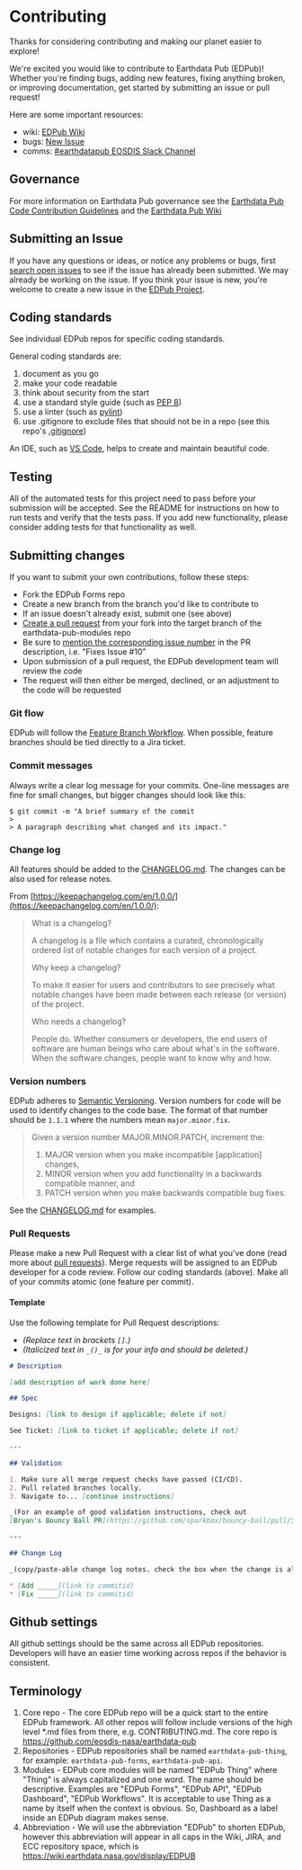 # Contributing

Thanks for considering contributing and making our planet easier to explore!

We're excited you would like to contribute to Earthdata Pub (EDPub)! Whether you're
finding bugs, adding new features, fixing anything broken, or improving documentation,
get started by submitting an issue or pull request!

Here are some important resources:

- wiki: [EDPub Wiki](https://wiki.earthdata.nasa.gov/display/EDPUB)
- bugs: [New Issue](https://bugs.earthdata.nasa.gov/secure/RapidBoard.jspa?rapidView=911&projectKey=EDPUB&view=planning.nodetail&issueLimit=100)
- comms: [#earthdatapub EOSDIS Slack Channel](https://eosdis.slack.com/archives/CBPQF3Y5T)

## Governance

For more information on Earthdata Pub governance see the
[Earthdata Pub Code Contribution Guidelines](https://wiki.earthdata.nasa.gov/display/EDPUB/Governance)
and the [Earthdata Pub Wiki](https://wiki.earthdata.nasa.gov/display/EDPUB/Earthdata+Pub+Home)

## Submitting an Issue

If you have any questions or ideas, or notice any problems or bugs, first
[search open issues](https://bugs.earthdata.nasa.gov/issues/?jql=project%20%3D%20EDPUB)
to see if the issue has already been submitted. We may already be working on the
issue. If you think your issue is new, you're welcome to create a new issue in
the [EDPub Project](https://bugs.earthdata.nasa.gov/projects/EDPUB/issues).

## Coding standards

See individual EDPub repos for specific coding standards.

General coding standards are:

1. document as you go
2. make your code readable
3. think about security from the start
4. use a standard style guide (such as [PEP 8](https://www.python.org/dev/peps/pep-0008/))
5. use a linter (such as [pylint](https://www.pylint.org/))
6. use .gitignore to exclude files that should not be in a repo (see this repo's
[.gitignore](./.gitignore))

An IDE, such as [VS Code](https://code.visualstudio.com/), helps to create and
maintain beautiful code.

## Testing

All of the automated tests for this project need to pass before your submission
will be accepted. See the README for instructions on how to run tests and verify
that the tests pass. If you add new functionality, please consider adding tests
for that functionality as well.

## Submitting changes

If you want to submit your own contributions, follow these steps:

- Fork the EDPub Forms repo
- Create a new branch from the branch you'd like to contribute to
- If an issue doesn't already exist, submit one (see above)
- [Create a pull request](https://github.com/eosdis-nasa/earthdata-pub-modules/pulls)
from your fork into the target branch of the earthdata-pub-modules repo
- Be sure to [mention the corresponding issue number](https://help.github.com/articles/closing-issues-using-keywords/)
in the PR description, i.e. "Fixes Issue #10"
- Upon submission of a pull request, the EDPub development team will
review the code
- The request will then either be merged, declined, or an adjustment to the code
will be requested

### Git flow

EDPub will follow the [Feature Branch Workflow](https://www.atlassian.com/git/tutorials/comparing-workflows/feature-branch-workflow).
When possible, feature branches should be tied directly to a Jira ticket.

### Commit messages

Always write a clear log message for your commits. One-line messages are fine for
small changes, but bigger changes should look like this:

```
$ git commit -m "A brief summary of the commit
>
> A paragraph describing what changed and its impact."
```

### Change log

All features should be added to the [CHANGELOG.md](CHANGELOG.md). The changes can
be also used for release notes.

From [https://keepachangelog.com/en/1.0.0/](https://keepachangelog.com/en/1.0.0/):

> What is a changelog?
>
> A changelog is a file which contains a curated, chronologically ordered list of
notable changes for each version of a project.
>
> Why keep a changelog?
>
> To make it easier for users and contributors to see precisely what notable changes
have been made between each release (or version) of the project.
>
> Who needs a changelog?
>
> People do. Whether consumers or developers, the end users of software are human
beings who care about what's in the software. When the software changes, people want
to know why and how.

### Version numbers

EDPub adheres to [Semantic Versioning](http://semver.org/spec/v2.0.0.html).
Version numbers for code will be used to identify changes to the code base. The format
of that number should be `1.1.1` where the numbers mean `major.minor.fix`.

> Given a version number MAJOR.MINOR.PATCH, increment the:
>
> 1. MAJOR version when you make incompatible [application] changes,
> 1. MINOR version when you add functionality in a backwards compatible manner, and
> 1. PATCH version when you make backwards compatible bug fixes.

See the [CHANGELOG.md](CHANGELOG.md) for examples.

### Pull Requests

Please make a new Pull Request with a clear list of what you've done (read more
about [pull requests](https://docs.github.com/en/pull-requests/collaborating-with-pull-requests/proposing-changes-to-your-work-with-pull-requests/creating-a-pull-request)).
Merge requests will be assigned to an EDPub developer for a code review. Follow our coding standards (above). Make all of your commits atomic
(one feature per commit).

#### Template

Use the following template for Pull Request descriptions:

- _(Replace text in brackets `[]`.)_
- _(Italicized text in `_()_` is for your info and should be deleted.)_

```markdown
# Description

[add description of work done here]

## Spec

Designs: [link to design if applicable; delete if not]

See Ticket: [link to ticket if applicable; delete if not]

---

## Validation

1. Make sure all merge request checks have passed (CI/CD).
2. Pull related branches locally.
3. Navigate to... [continue instructions]

_(For an example of good validation instructions, check out
[Bryan's Bouncy Ball PR](https://github.com/sparkbox/bouncy-ball/pull/56#issue-192153701).)_

---

## Change Log

_(copy/paste-able change log notes. check the box when the change is also in CHANGELOG.md)_

* [Add _____](link to commitid)
* [Fix _____](link to commitid)
```

## Github settings

All github settings should be the same across all EDPub repositories. Developers will have an easier time working across repos if the behavior is consistent.

## Terminology

1. Core repo - The core EDPub repo will be a quick start to the entire
   EDPub framework. All other repos will follow include versions of the high level
   *.md files from there, e.g. CONTRIBUTING.md. The core repo is <https://github.com/eosdis-nasa/earthdata-pub>
1. Repositories - EDPub repositories shall be named `earthdata-pub-thing`,
   for example: `earthdata-pub-forms`, `earthdata-pub-api`.
1. Modules - EDPub core modules will be named "EDPub Thing" where "Thing" is
   always capitalized and one word. The name should be descriptive. Examples are
   "EDPub Forms", "EDPub API", "EDPub Dashboard", "EDPub Workflows". It is acceptable
   to use Thing as a name by itself when the context is obvious. So, Dashboard as
   a label inside an EDPub diagram makes sense.
1. Abbreviation - We will use the abbreviation "EDPub" to shorten EDPub, however
   this abbreviation will appear in all caps in the Wiki, JIRA, and ECC repository
   space, which is <https://wiki.earthdata.nasa.gov/display/EDPUB>

